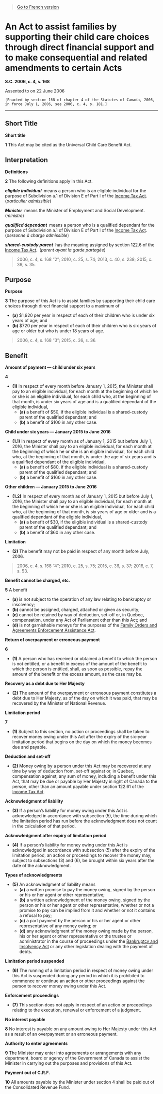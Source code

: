 > [Go to French version](/fr/Lois/Lois%20du%20Canada/2006/ch.%204,%20s.%20168.md)

# An Act to assist families by supporting their child care choices through direct financial support and to make consequential and related amendments to certain Acts

**S.C. 2006, c. 4, s. 168**


Assented to on 22 June 2006

```
[Enacted by section 168 of chapter 4 of the Statutes of Canada, 2006, in force July 1, 2006, see 2006, c. 4, s. 181.]
```
----------










## Short Title



**Short title**

**1** This Act may be cited as the Universal Child Care Benefit Act.




## Interpretation



**Definitions**

**2** The following definitions apply in this Act.

***eligible individual*** means a person who is an eligible individual for the purpose of Subdivision a.1 of Division E of Part I of the [Income Tax Act](/en/Acts/Statutes%20of%20Canada/1985/c.%201%20(5th%20Supp.).md). (*particulier admissible*)

***Minister*** means the Minister of Employment and Social Development. (*ministre*)

***qualified dependant*** means a person who is a qualified dependant for the purpose of Subdivision a.1 of Division E of Part I of the [Income Tax Act](/en/Acts/Statutes%20of%20Canada/1985/c.%201%20(5th%20Supp.).md). (*personne à charge admissible*)

***shared-custody parent*** has the meaning assigned by section 122.6 of the [Income Tax Act](/en/Acts/Statutes%20of%20Canada/1985/c.%201%20(5th%20Supp.).md). (*parent ayant la garde partagée*)
> 2006, c. 4, s. 168 “2”; 2010, c. 25, s. 74; 2013, c. 40, s. 238; 2015, c. 36, s. 35.





## Purpose



**Purpose**

**3** The purpose of this Act is to assist families by supporting their child care choices through direct financial support to a maximum of
- **(a)** $1,920 per year in respect of each of their children who is under six years of age; and
- **(b)** $720 per year in respect of each of their children who is six years of age or older but who is under 18 years of age.
> 2006, c. 4, s. 168 “3”; 2015, c. 36, s. 36.





## Benefit



**Amount of payment — child under six years**

**4** 

- **(1)** In respect of every month before January 1, 2015, the Minister shall pay to an eligible individual, for each month at the beginning of which he or she is an eligible individual, for each child who, at the beginning of that month, is under six years of age and is a qualified dependant of the eligible individual,
	- **(a)** a benefit of $50, if the eligible individual is a shared-custody parent of the qualified dependant; and
	- **(b)** a benefit of $100 in any other case.

**Child under six years — January 2015 to June 2016**

- **(1.1)** In respect of every month as of January 1, 2015 but before July 1, 2016, the Minister shall pay to an eligible individual, for each month at the beginning of which he or she is an eligible individual, for each child who, at the beginning of that month, is under the age of six years and is a qualified dependant of the eligible individual,
	- **(a)** a benefit of $80, if the eligible individual is a shared-custody parent of the qualified dependant; and
	- **(b)** a benefit of $160 in any other case.

**Other children — January 2015 to June 2016**

- **(1.2)** In respect of every month as of January 1, 2015 but before July 1, 2016, the Minister shall pay to an eligible individual, for each month at the beginning of which he or she is an eligible individual, for each child who, at the beginning of that month, is six years of age or older and is a qualified dependant of the eligible individual,
	- **(a)** a benefit of $30, if the eligible individual is a shared-custody parent of the qualified dependant; and
	- **(b)** a benefit of $60 in any other case.

**Limitation**

- **(2)** The benefit may not be paid in respect of any month before July, 2006.
> 2006, c. 4, s. 168 “4”; 2010, c. 25, s. 75; 2015, c. 36, s. 37; 2016, c. 7, s. 53.





**Benefit cannot be charged, etc.**

**5** A benefit
- **(a)** is not subject to the operation of any law relating to bankruptcy or insolvency;
- **(b)** cannot be assigned, charged, attached or given as security;
- **(c)** cannot be retained by way of deduction, set-off or, in Quebec, compensation, under any Act of Parliament other than this Act; and
- **(d)** is not garnishable moneys for the purposes of the [Family Orders and Agreements Enforcement Assistance Act](/en/Acts/Statutes%20of%20Canada/1985/c.%204%20(2nd%20Supp.).md).




**Return of overpayment or erroneous payment**

**6** 

- **(1)** A person who has received or obtained a benefit to which the person is not entitled, or a benefit in excess of the amount of the benefit to which the person is entitled, shall, as soon as possible, repay the amount of the benefit or the excess amount, as the case may be.

**Recovery as a debt due to Her Majesty**

- **(2)** The amount of the overpayment or erroneous payment constitutes a debt due to Her Majesty, as of the day on which it was paid, that may be recovered by the Minister of National Revenue.




**Limitation period**

**7** 

- **(1)** Subject to this section, no action or proceedings shall be taken to recover money owing under this Act after the expiry of the six-year limitation period that begins on the day on which the money becomes due and payable.

**Deduction and set-off**

- **(2)** Money owing by a person under this Act may be recovered at any time by way of deduction from, set-off against or, in Quebec, compensation against, any sum of money, including a benefit under this Act, that may be due or payable by Her Majesty in right of Canada to the person, other than an amount payable under section 122.61 of the [Income Tax Act](/en/Acts/Statutes%20of%20Canada/1985/c.%201%20(5th%20Supp.).md).

**Acknowledgment of liability**

- **(3)** If a person’s liability for money owing under this Act is acknowledged in accordance with subsection (5), the time during which the limitation period has run before the acknowledgment does not count in the calculation of that period.

**Acknowledgment after expiry of limitation period**

- **(4)** If a person’s liability for money owing under this Act is acknowledged in accordance with subsection (5) after the expiry of the limitation period, an action or proceedings to recover the money may, subject to subsections (3) and (6), be brought within six years after the date of the acknowledgment.

**Types of acknowledgments**

- **(5)** An acknowledgment of liability means
	- **(a)** a written promise to pay the money owing, signed by the person or his or her agent or other representative;
	- **(b)** a written acknowledgment of the money owing, signed by the person or his or her agent or other representative, whether or not a promise to pay can be implied from it and whether or not it contains a refusal to pay;
	- **(c)** a part payment by the person or his or her agent or other representative of any money owing; or
	- **(d)** any acknowledgment of the money owing made by the person, his or her agent or other representative or the trustee or administrator in the course of proceedings under the [Bankruptcy and Insolvency Act](/en/Acts/Revised%20Statutes%20of%20Canada/B/B-3.md) or any other legislation dealing with the payment of debts.

**Limitation period suspended**

- **(6)** The running of a limitation period in respect of money owing under this Act is suspended during any period in which it is prohibited to commence or continue an action or other proceedings against the person to recover money owing under this Act.

**Enforcement proceedings**

- **(7)** This section does not apply in respect of an action or proceedings relating to the execution, renewal or enforcement of a judgment.




**No interest payable**

**8** No interest is payable on any amount owing to Her Majesty under this Act as a result of an overpayment or an erroneous payment.




**Authority to enter agreements**

**9** The Minister may enter into agreements or arrangements with any department, board or agency of the Government of Canada to assist the Minister in carrying out the purposes and provisions of this Act.




**Payment out of C.R.F.**

**10** All amounts payable by the Minister under section 4 shall be paid out of the Consolidated Revenue Fund.



